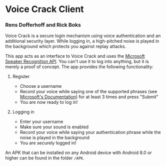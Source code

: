# Voice Crack Client
### Rens Dofferhoff and Rick Boks

Voice Crack is a secure login mechanism using voice authentication and an additional security layer. While logging in, a high-pitched noise is played in the background which protects you against replay attacks. 

This app acts as an interface to Voice Crack and uses the [Microsoft Speaker Recognition API](https://docs.microsoft.com/en-us/azure/cognitive-services/speaker-recognition/home). You can't use it to log into anything, but it is merely a proof of concept. The app provides the following functionality:

1. Register
	* Choose a username
	* Record your voice while saying one of the supported phrases (see [Microsoft's Documentation](https://azure.microsoft.com/en-us/services/cognitive-services/speaker-recognition/)) for at least 3 times and press "Submit"
	* You are now ready to log in!

2. Logging in
	* Enter your username
	* Make sure your sound is enabled
	* Record your voice while saying your authentication phrase while the noise is played in the background
	* You are securely logged in!

An APK that can be installed on any Android device with Android 8.0 or higher can be found in the folder `/APK`.
